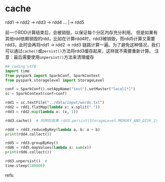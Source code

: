 # cache


rdd1 -> rdd2 -> rdd3 -> rdd4 ...
                  |->  rdd5

前一个RDD计算结束后，会被销毁，以保证每个分区内存充分利用。
但是如果有其他rdd依赖销毁的rdd，比如在计算rdd4时，rdd3被销毁，而rdd5计算又需要rdd3，此时会再将rdd1 -> rdd2 -> rdd3 链路计算一遍。为了避免这种情况，我们可以通过`cache()`或`persist()`方法将rdd3缓存起来，这样就不需要重新计算。
注意：最后需要使用`unpersist()`方法来清理缓存

```python
## coding:utf8
import time
from pyspark import SparkConf, SparkContext
from pyspark.storagelevel import StorageLevel

conf = SparkConf().setAppName("test").setMaster("local[*]")
sc = SparkContext(conf=conf)

rdd1 = sc.textFile("../data/input/words.txt")
rdd2 = rdd1.flatMap(lambda x: x.split(" "))
rdd3 = rdd2.map(lambda x: (x, 1))

rdd3.cache()  # 同样的效果 rdd3.persist(StorageLevel.MEMORY_AND_DISK_2)

rdd4 = rdd3.reduceByKey(lambda a, b: a + b)
print(rdd4.collect())

rdd5 = rdd3.groupByKey()
rdd6 = rdd5.mapValues(lambda x: sum(x))
print(rdd6.collect())

rdd3.unpersist()  #
time.sleep(100000)
```

refs:
